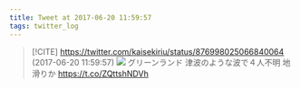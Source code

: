 ```yaml
---
title: Tweet at 2017-06-20 11:59:57
tags: twitter_log
---
```


> [!CITE] https://twitter.com/kaisekiriu/status/876998025066840064 (2017-06-20 11:59:57)
> ![](https://twitter.com/kaisekiriu/status/876998025066840064)
> グリーンランド 津波のような波で４人不明 地滑りか
> https://t.co/ZQttshNDVh
